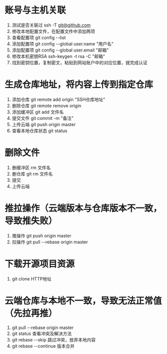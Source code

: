 # 账号与主机关联

1. 测试是否关联过 ssh -T git@github.com
2. 修改本地配置文件，在配置文件中添加两项
 1. 查看配置项 git config --list
 2. 添加配置项 git config --global user.name "用户名"
 3. 添加配置项 git config --global user.email "邮箱"
3. 修改本机密钥RSA ssh-keygen -t rsa -C "邮箱"
4. 找到密钥位置，复制密文，粘贴到网站账户中的对应位置，就完成认证

# 生成仓库地址，将内容上传到指定仓库

1. 添加仓库   	    git remote add origin "SSH仓库地址"
2. 删除仓库   	    git remote remove origin
3. 添加缓冲区 	    git add 文件名
4. 提交文件   	    git commit -m "备注"
5. 上传云端   	    git push origin master
6. 查看本地仓库状态 git status

# 删除文件
1. 删缓冲区  rm 文件名
2. 删仓库    git rm 文件名
3. 提交
4. 上传云端

# 推拉操作（云端版本与仓库版本不一致，导致推失败）
1. 推操作 git push origin master 
2. 拉操作 git pull --rebase origin master


# 下载开源项目资源
1. git clone HTTP地址

# 云端仓库与本地不一致，导致无法正常值 （先拉再推）
1. git pull --rebase origin master
2. git status 查看冲突及解决方法
3. git rebase --skip 跳过冲突，放弃本地内容
4. git rebase --continue 版本合并

